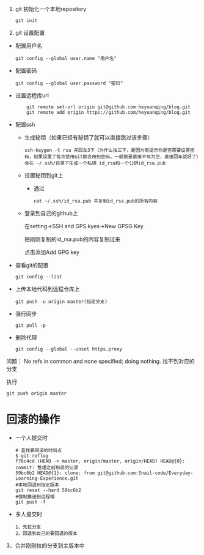 1. git 初始化一个本地repository

    `git init`

2. git 设置配置

- 配置用户名

    `git config --global user.name "用户名"`

- 配置密码
  
    `git config --global user.password "密码"`

-  设置远程库url

    ```shell
        git remote set-url origin git@github.com:heyuanqing/blog.git 
        git remote add origin https://github.com/heyuanqing/blog.git
    ```

- 配置ssh

    - 生成秘钥（如果已经有秘钥了就可以直接跳过该步骤）
    
        `ssh-keygen -t rsa 并回车3下（为什么按三下，是因为有提示你是否需要设置密码，如果设置了每次使用Git都会用到密码，一般都是直接不写为空，直接回车就好了）会在 ~/.ssh/目录下生成一个私钥 id_rsa和一个公钥id_rsa.pub`

    - 设置秘钥到git上

        - 通过 
          
            `cat ~/.ssh/id_rsa.pub 并复制id_rsa.pub的所有内容`

    - 登录到自己的github上 
      
        在setting->SSH and GPS kyes->New GPSG Key
        
        把刚刚复制的id_rsa.pub的内容复制过来 

        点击添加Add GPG key

- 查看git的配置

    `git config --list`

- 上传本地代码到远程仓库上

    `git push -u origin master(指定分支) `

- 强行同步

    `git pull -p`


- 删除代理

    `git config --global --unset https.proxy`

问题：
No refs in common and none specified; doing nothing.
找不到对应的分支

执行

`git push origin master`

# 回滚的操作 

* 一个人提交时

	```shell
	# 查找要回滚的时间点
	$ git reflog
	f76c4cd (HEAD -> master, origin/master, origin/HEAD) HEAD@{0}: commit: 整理之前和现的记录
	59bc6b2 HEAD@{1}: clone: from git@github.com:Snail-code/Everyday-Learning-Experience.git
	#本地回退到指定版本
	git reset --hard 59bc6b2
	#强制推送到远程端
	git push -f 
	```

* 多人提交时

  ```
  1、先拉分支
  2、回退到自己的要回退的版本
3、合并刚刚拉的分支到主版本中
  ```
  
  